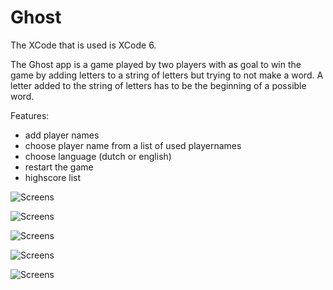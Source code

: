 # Ghost

The XCode that is used is XCode 6.

The Ghost app is a game played by two players with as goal to win the game by adding letters to a string of letters but trying to not make a word. A letter added to the string of letters has to be the beginning of a possible word. 

Features: 
- add player names
- choose player name from a list of used playernames
- choose language (dutch or english)
- restart the game
- highscore list

![Screens](img/ghost.png)

![Screens](img/settings.png)

![Screens](img/game.png)

![Screens](img/menu.png)

![Screens](img/highscore.png)